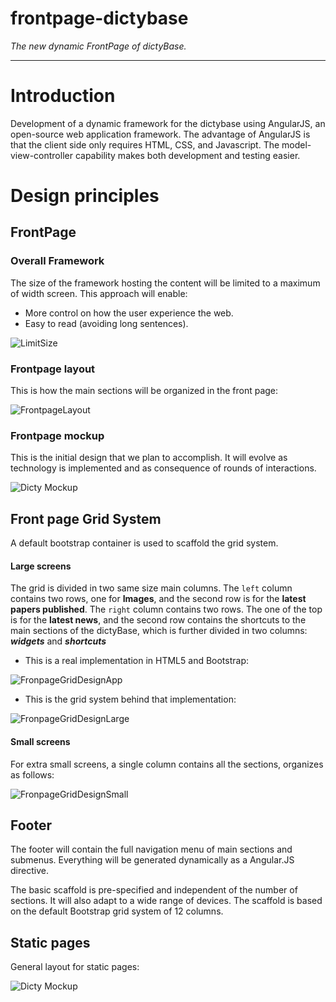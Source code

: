 frontpage-dictybase
===================

*The new dynamic FrontPage of dictyBase.*


---

# Introduction

Development of a dynamic framework for the dictybase using AngularJS, an open-source web application framework. The advantage of AngularJS is that the client side only requires HTML, CSS, and Javascript. The model-view-controller capability makes both development and testing easier. 

# Design principles

## FrontPage

### Overall Framework
The size of the framework hosting the content will be limited to a maximum of width screen. This approach will enable:

- More control on how the user experience the web.
- Easy to read (avoiding long sentences).

![LimitSize](https://github.com/dictyBase/frontpage-dictybase/blob/feature/footer/images/newDictyLimitingSize.jpg)

### Frontpage layout
This is how the main sections will be organized in the front page:

![FrontpageLayout](https://github.com/dictyBase/frontpage-dictybase/blob/feature/footer/images/newDictyFrontpageLayout.jpg)

### Frontpage mockup
This is the initial design that we plan to accomplish. It will evolve as technology is implemented and as consequence of rounds of interactions.

![Dicty Mockup](https://github.com/dictyBase/frontpage-dictybase/blob/master/images/frontpageNIHmockup.jpg)

## Front page Grid System

A default bootstrap container is used to scaffold the grid system. 


#### Large screens

The grid is divided in two same size main columns. The `left` column contains two rows, one for **Images**, and the second row is for the **latest papers published**. The `right` column contains two rows. The one of the top is for the __latest news__, and the second row contains the shortcuts to the main sections of the dictyBase, which is further divided in two columns: ___widgets___ and ___shortcuts___

* This is a real implementation in HTML5 and Bootstrap:

![FronpageGridDesignApp](https://github.com/dictyBase/frontpage-dictybase/blob/develop/images/frontpageGrid/frontpageGridApp.jpg)

* This is the grid system behind that implementation:

![FronpageGridDesignLarge](https://github.com/dictyBase/frontpage-dictybase/blob/develop/images/frontpageGrid/frontpageGridBig.jpg)

#### Small screens

For extra small screens, a single column contains all the sections, organizes as follows:

![FronpageGridDesignSmall](https://github.com/dictyBase/frontpage-dictybase/blob/develop/images/frontpageGrid/frontpageGridSmall.jpg)

## Footer

The footer will contain the full navigation menu of main sections and submenus. Everything will be generated dynamically as a Angular.JS directive.

The basic scaffold is pre-specified and independent of the number of sections. It will also adapt to a wide range of devices. The scaffold is based on the default Bootstrap grid system of 12 columns.

## Static pages
General layout for static pages:

![Dicty Mockup](https://github.com/dictyBase/frontpage-dictybase/blob/feature/footer/images/newDictyStatic.jpg)